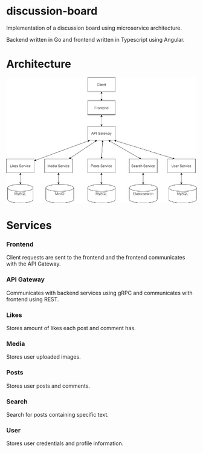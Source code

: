 # discussion-board

Implementation of a discussion board using microservice architecture. 

Backend written in Go and frontend written in Typescript using Angular.

# Architecture

![img](https://github.com/4726/discussion-board/blob/master/images/architecture.png?raw=true)

# Services

### Frontend

Client requests are sent to the frontend and the frontend communicates with the API Gateway.

### API Gateway

Communicates with backend services using gRPC and communicates with frontend using REST.

### Likes

Stores amount of likes each post and comment has.

### Media

Stores user uploaded images.

### Posts

Stores user posts and comments.

### Search

Search for posts containing specific text.

### User

Stores user credentials and profile information.